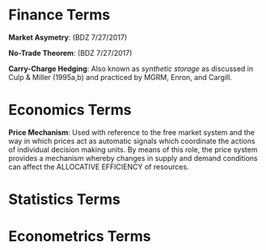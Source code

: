 # Finance Terms

__Market Asymetry__: (BDZ 7/27/2017) 

__No-Trade Theorem__: (BDZ 7/27/2017)

__Carry-Charge Hedging__: Also known as _synthetic storage_ as discussed in Culp & Miller (1995a,b) and practiced by MGRM, Enron, and Cargill.


# Economics Terms

__Price Mechanism__: Used with reference to the free market system and the way in which prices act as automatic signals which coordinate the actions of individual decision making units. By means of this role, the price system provides a mechanism whereby changes in supply and demand conditions can affect the ALLOCATIVE EFFICIENCY of resources.



# Statistics Terms


# Econometrics Terms
